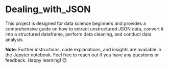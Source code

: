 # Dealing_with_JSON
This project is designed for data science beginners and provides a comprehensive guide on how to extract unstructured JSON data, convert it into a structured dataframe, perform data cleaning, and conduct data analysis.

**Note**: Further instructions, code explanations, and insights are available in the Jupyter notebook. Feel free to reach out if you have any questions or feedback.
Happy learning! 😊
